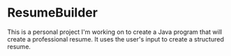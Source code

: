 # ResumeBuilder

This is a personal project I'm working on to create a Java program that will create a professional resume. It uses the
user's input to create a structured resume.
